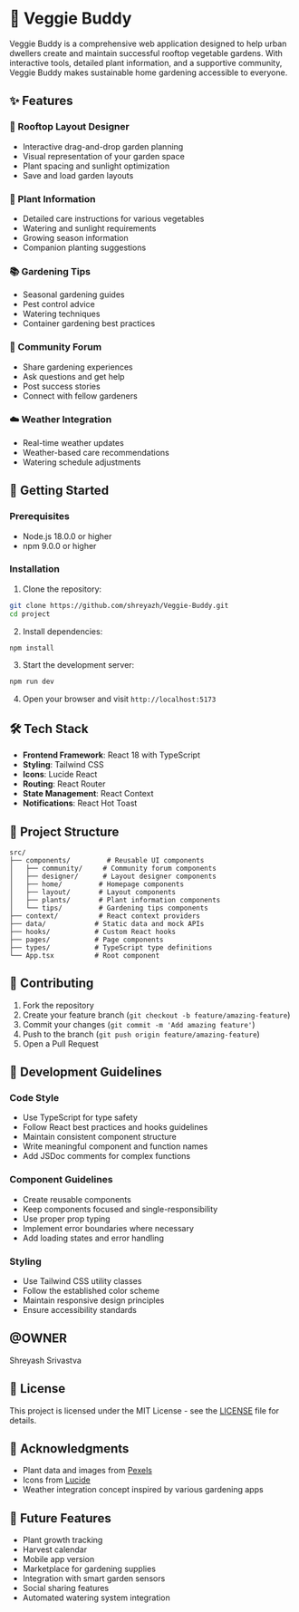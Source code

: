 # 🌱 Veggie Buddy

Veggie Buddy is a comprehensive web application designed to help urban dwellers create and maintain successful rooftop vegetable gardens. With interactive tools, detailed plant information, and a supportive community, Veggie Buddy makes sustainable home gardening accessible to everyone.

## ✨ Features

### 🎨 Rooftop Layout Designer
- Interactive drag-and-drop garden planning
- Visual representation of your garden space
- Plant spacing and sunlight optimization
- Save and load garden layouts

### 🌿 Plant Information
- Detailed care instructions for various vegetables
- Watering and sunlight requirements
- Growing season information
- Companion planting suggestions

### 📚 Gardening Tips
- Seasonal gardening guides
- Pest control advice
- Watering techniques
- Container gardening best practices

### 👥 Community Forum
- Share gardening experiences
- Ask questions and get help
- Post success stories
- Connect with fellow gardeners

### ☁️ Weather Integration
- Real-time weather updates
- Weather-based care recommendations
- Watering schedule adjustments

## 🚀 Getting Started

### Prerequisites
- Node.js 18.0.0 or higher
- npm 9.0.0 or higher

### Installation

1. Clone the repository:
```bash
git clone https://github.com/shreyazh/Veggie-Buddy.git
cd project
```

2. Install dependencies:
```bash
npm install
```

3. Start the development server:
```bash
npm run dev
```

4. Open your browser and visit `http://localhost:5173`

## 🛠️ Tech Stack

- **Frontend Framework**: React 18 with TypeScript
- **Styling**: Tailwind CSS
- **Icons**: Lucide React
- **Routing**: React Router
- **State Management**: React Context
- **Notifications**: React Hot Toast

## 📁 Project Structure

```
src/
├── components/         # Reusable UI components
│   ├── community/     # Community forum components
│   ├── designer/      # Layout designer components
│   ├── home/         # Homepage components
│   ├── layout/       # Layout components
│   ├── plants/       # Plant information components
│   └── tips/         # Gardening tips components
├── context/          # React context providers
├── data/            # Static data and mock APIs
├── hooks/           # Custom React hooks
├── pages/           # Page components
├── types/           # TypeScript type definitions
└── App.tsx          # Root component
```

## 🤝 Contributing

1. Fork the repository
2. Create your feature branch (`git checkout -b feature/amazing-feature`)
3. Commit your changes (`git commit -m 'Add amazing feature'`)
4. Push to the branch (`git push origin feature/amazing-feature`)
5. Open a Pull Request

## 📝 Development Guidelines

### Code Style
- Use TypeScript for type safety
- Follow React best practices and hooks guidelines
- Maintain consistent component structure
- Write meaningful component and function names
- Add JSDoc comments for complex functions

### Component Guidelines
- Create reusable components
- Keep components focused and single-responsibility
- Use proper prop typing
- Implement error boundaries where necessary
- Add loading states and error handling

### Styling
- Use Tailwind CSS utility classes
- Follow the established color scheme
- Maintain responsive design principles
- Ensure accessibility standards

## @OWNER
Shreyash Srivastva

## 📄 License

This project is licensed under the MIT License - see the [LICENSE](LICENSE) file for details.

## 🙏 Acknowledgments

- Plant data and images from [Pexels](https://www.pexels.com)
- Icons from [Lucide](https://lucide.dev)
- Weather integration concept inspired by various gardening apps

## 🔮 Future Features

- Plant growth tracking
- Harvest calendar
- Mobile app version
- Marketplace for gardening supplies
- Integration with smart garden sensors
- Social sharing features
- Automated watering system integration
